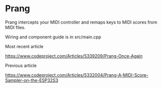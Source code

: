 # Prang

Prang intercepts your MIDI controller and remaps keys to MIDI scores from MIDI files.

Wiring and component guide is in src/main.cpp

Most recent article

https://www.codeproject.com/Articles/5339209/Prang-Once-Again

Previous article

https://www.codeproject.com/Articles/5332004/Prang-A-MIDI-Score-Sampler-on-the-ESP32S3
